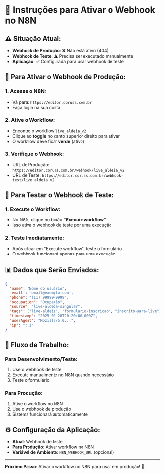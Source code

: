 # 🔧 Instruções para Ativar o Webhook no N8N

## ⚠️ **Situação Atual:**
- **Webhook de Produção**: ❌ Não está ativo (404)
- **Webhook de Teste**: ⚠️ Precisa ser executado manualmente
- **Aplicação**: ✅ Configurada para usar webhook de teste

## 🚀 **Para Ativar o Webhook de Produção:**

### 1. **Acesse o N8N:**
- Vá para: `https://editor.coruss.com.br`
- Faça login na sua conta

### 2. **Ative o Workflow:**
- Encontre o workflow `live_aldeia_v2`
- Clique no **toggle** no canto superior direito para ativar
- O workflow deve ficar **verde** (ativo)

### 3. **Verifique o Webhook:**
- URL de Produção: `https://editor.coruss.com.br/webhook/live_aldeia_v2`
- URL de Teste: `https://editor.coruss.com.br/webhook-test/live_aldeia_v2`

## 🧪 **Para Testar o Webhook de Teste:**

### 1. **Execute o Workflow:**
- No N8N, clique no botão **"Execute workflow"**
- Isso ativa o webhook de teste por uma execução

### 2. **Teste Imediatamente:**
- Após clicar em "Execute workflow", teste o formulário
- O webhook funcionará apenas para uma execução

## 📊 **Dados que Serão Enviados:**
```json
{
  "name": "Nome do usuário",
  "email": "email@exemplo.com",
  "phone": "(11) 99999-9999",
  "occupation": "Ocupação",
  "source": "live-aldeia-singular",
  "tags": ["live-aldeia", "formulario-inscricao", "inscrito-para-live"],
  "timestamp": "2025-09-28T20:20:00.000Z",
  "userAgent": "Mozilla/5.0...",
  "ip": "::1"
}
```

## 🔄 **Fluxo de Trabalho:**

### **Para Desenvolvimento/Teste:**
1. Use o webhook de teste
2. Execute manualmente no N8N quando necessário
3. Teste o formulário

### **Para Produção:**
1. Ative o workflow no N8N
2. Use o webhook de produção
3. Sistema funcionará automaticamente

## ⚙️ **Configuração da Aplicação:**
- **Atual**: Webhook de teste
- **Para Produção**: Ativar workflow no N8N
- **Variável de Ambiente**: `N8N_WEBHOOK_URL` (opcional)

---
**Próximo Passo**: Ativar o workflow no N8N para usar em produção! 🚀
